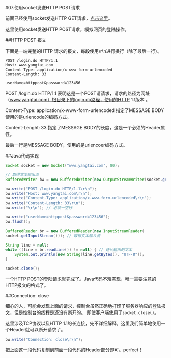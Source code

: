 #07.使用socket发送HTTP POST请求

  前面已经使用socket发送HTTP GET请求，<a href="https://github.com/cokepluscarbon/Java/blob/master/01.%E4%BD%BF%E7%94%A8socket%E5%8F%91%E9%80%81HTTP%20GET%E8%AF%B7%E6%B1%82.md" target="_blank">点击这里</a>。
  
  这里使用socket发送HTTP POST请求，模拟网页的登陆操作。
  
##HTTP POST 报文

  下面是一端完整的HTTP 请求的报文，每段使用\r\n进行换行（除了最后一行）。
  
```
POST /login.do HTTP/1.1
Host: www.yangtai.com
Content-Type: application/x-www-form-urlencoded
Content-Length: 33

userName=httppost&password=123456
```

  POST /login.do HTTP/1.1  表明这是一个POST请请求，请求的路径为网址（www.yangtai.com）根目录下的login.do路径，使用的HTTP 1.1版本 。
  
  Content-Type: application/x-www-form-urlencoded  指定了MESSAGE BODY使用的是urlencode的编码方式。
  
  Content-Lenght: 33 指定了MESSAGE BODY的长度，这是一个必须的Header属性。
  
  最后一行是MESSAGE BODY，使用的是urlencoer编码方式。
  
##Java代码实现

```java
Socket socket = new Socket("www.yangtai.com", 80);

// 取得文本输出流
BufferedWriter bw = new BufferedWriter(new OutputStreamWriter(socket.getOutputStream())); 

bw.write("POST /login.do HTTP/1.1\r\n");
bw.write("Host: www.yangtai.com\r\n");
bw.write("Content-Type: application/x-www-form-urlencoded\r\n");
bw.write("Content-Length: 33\r\n");
bw.write("\r\n"); // 必须一空行

bw.write("userName=httppost&password=123456");
bw.flush();

BufferedReader br = new BufferedReader(new InputStreamReader(
socket.getInputStream())); // 取得文本输入流

String line = null;
while ((line = br.readLine()) != null) { // 迭代输出的文本
    System.out.println(new String(line.getBytes(), "UTF-8"));
}

socket.close();
```

  一个HTTP POST的登陆请求就完成了。Java代码不难实现，唯一需要注意的HTTP报文的格式了。

##Connection: close

  细心的人，可能会发现上面的请求，控制台虽然正确地打印了服务器响应的登陆报文，但是控制台的线程是还没有断开的。
即使客户端使用了<code>socket.close()</code>。

  这里涉及TCP协议以及HTTP 1.1的长连接，先不详细解释。这里我们简单地使用一个Header就可以断开请求了。

```java
bw.write("Connection: close\r\n");
```

  把上面这一段代码复制到前面一段代码的Header部分即可。perfect！

